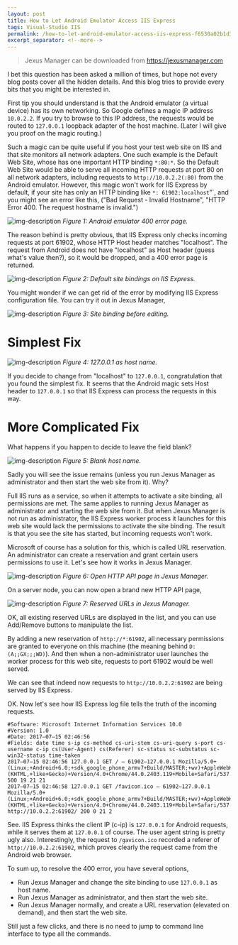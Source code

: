 ```yaml
---
layout: post
title: How to Let Android Emulator Access IIS Express
tags: Visual-Studio IIS
permalink: /how-to-let-android-emulator-access-iis-express-f6530a02b1d3
excerpt_separator: <!--more-->
---
```


> Jexus Manager can be downloaded from https://jexusmanager.com

I bet this question has been asked a million of times, but hope not every blog posts cover all the hidden details. And this blog tries to provide every bits that you might be interested in.
<!--more-->

First tip you should understand is that the Android emulator (a virtual device) has its own networking. So Google defines a magic IP address `10.0.2.2`. If you try to browse to this IP address, the requests would be routed to `127.0.0.1` loopback adapter of the host machine. (Later I will give you proof on the magic routing.)

Such a magic can be quite useful if you host your test web site on IIS and that site monitors all network adapters. One such example is the Default Web Site, whose has one important HTTP binding `*:80:*`. So the Default Web Site would be able to serve all incoming HTTP requests at port 80 on all network adapters, including requests to `http://10.0.2.2(:80)` from the Android emulator.
However, this magic won't work for IIS Express by default, if your site has only an HTTP binding like `*: 61902:localhost`”`, and you might see an error like this, ("Bad Request - Invalid Hostname", "HTTP Error 400. The request hostname is invalid.")

![img-description](/images/emulator-400.png)
_Figure 1: Android emulator 400 error page._

The reason behind is pretty obvious, that IIS Express only checks incoming requests at port 61902, whose HTTP Host header matches "localhost". The request from Android does not have "localhost" as Host header (guess what's value then?), so it would be dropped, and a 400 error page is returned.

![img-description](/images/iis-express-bindings.png)
_Figure 2: Default site bindings on IIS Express._

You might wonder if we can get rid of the error by modifying IIS Express configuration file. You can try it out in Jexus Manager,

![img-description](/images/jexus-manager-before-editing.png)
_Figure 3: Site binding before editing._

# Simplest Fix
![img-description](/images/jexus-manager-custom-host.png)
_Figure 4: 127.0.0.1 as host name._

If you decide to change from "localhost" to `127.0.0.1`, congratulation that you found the simplest fix. It seems that the Android magic sets Host header to `127.0.0.1` so that IIS Express can process the requests in this way.

# More Complicated Fix
What happens if you happen to decide to leave the field blank?

![img-description](/images/jexus-manager-blank-host.png)
_Figure 5: Blank host name._

Sadly you will see the issue remains (unless you run Jexus Manager as administrator and then start the web site from it). Why?

Full IIS runs as a service, so when it attempts to activate a site binding, all permissions are met. The same applies to running Jexus Manager as administrator and starting the web site from it. But when Jexus Manager is not run as administrator, the IIS Express worker process it launches for this web site would lack the permissions to activate the site binding. The result is that you see the site has started, but incoming requests won't work.

Microsoft of course has a solution for this, which is called URL reservation. An administrator can create a reservation and grant certain users permissions to use it. Let's see how it works in Jexus Manager.

![img-description](/images/http-api.png)
_Figure 6: Open HTTP API page in Jexus Manager._

On a server node, you can now open a brand new HTTP API page,

![img-description](/images/reserved-urls.png)
_Figure 7: Reserved URLs in Jexus Manager._

OK, all existing reserved URLs are displayed in the list, and you can use Add/Remove buttons to manipulate the list.

By adding a new reservation of `http://*:61902`, all necessary permissions are granted to everyone on this machine (the meaning behind `D:(A;;GX;;;WD)`). And then when a non-administrator user launches the worker process for this web site, requests to port 61902 would be well served.

We can see that indeed now requests to `http://10.0.2.2:61902` are being served by IIS Express.

OK. Now let's see how IIS Express log file tells the truth of the incoming requests.
``` text
#Software: Microsoft Internet Information Services 10.0
#Version: 1.0
#Date: 2017–07–15 02:46:56
#Fields: date time s-ip cs-method cs-uri-stem cs-uri-query s-port cs-username c-ip cs(User-Agent) cs(Referer) sc-status sc-substatus sc-win32-status time-taken
2017–07–15 02:46:56 127.0.0.1 GET / — 61902–127.0.0.1 Mozilla/5.0+(Linux;+Android+6.0;+sdk_google_phone_armv7+Build/MASTER;+wv)+AppleWebKit/537.36+(KHTML,+like+Gecko)+Version/4.0+Chrome/44.0.2403.119+Mobile+Safari/537.36–500 19 21 21
2017–07–15 02:46:58 127.0.0.1 GET /favicon.ico — 61902–127.0.0.1 Mozilla/5.0+(Linux;+Android+6.0;+sdk_google_phone_armv7+Build/MASTER;+wv)+AppleWebKit/537.36+(KHTML,+like+Gecko)+Version/4.0+Chrome/44.0.2403.119+Mobile+Safari/537.36 http://10.0.2.2:61902/ 200 0 21 2
```

See. IIS Express thinks the client IP (c-ip) is `127.0.0.1` for Android requests, while it serves them at `127.0.0.1` of course. The user agent string is pretty ugly also. Interestingly, the request to `/gavicon.ico` recorded a referer of `http://10.0.2.2:61902`, which proves clearly the request came from the Android web browser.

To sum up, to resolve the 400 error, you have several options,

* Run Jexus Manager and change the site binding to use `127.0.0.1` as host name.
* Run Jexus Manager as administrator, and then start the web site.
* Run Jexus Manager normally, and create a URL reservation (elevated on demand), and then start the web site.

Still just a few clicks, and there is no need to jump to command line interface to type all the commands.
